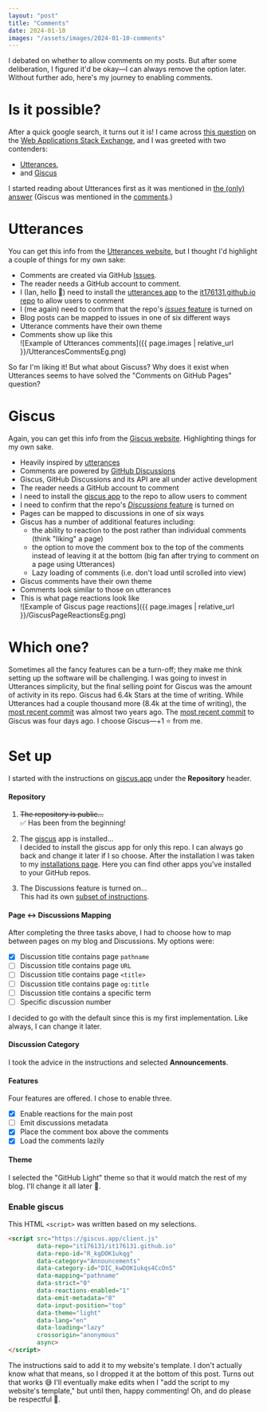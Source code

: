 ```yaml
---
layout: "post"
title: "Comments"
date: 2024-01-10
images: "/assets/images/2024-01-10-comments"
---
```


I debated on whether to allow comments on my posts.
But after some deliberation, I figured it'd be okay—I can always remove the option later.
Without further ado, here's my journey to enabling comments.

# Is it possible?
After a quick google search, it turns out it is!
I came across [this question](https://webapps.stackexchange.com/q/165528/321142) on the [Web Applications Stack Exchange](https://webapps.stackexchange.com/), and I was greeted with two contenders:
- [Utterances](https://utteranc.es/),
- and [Giscus](https://giscus.app/)

I started reading about Utterances first as it was mentioned in [the (only) answer](https://webapps.stackexchange.com/a/165529/321142)
(Giscus was mentioned in the [comments](https://webapps.stackexchange.com/questions/165528/how-to-add-comments-in-blog-posts-on-github-pages-websites#comment160794_165529).)

# Utterances
You can get this info from the [Utterances website](https://utteranc.es/), but I thought I'd highlight a couple of things for my own sake:
- Comments are created via GitHub [Issues](https://docs.github.com/en/issues/tracking-your-work-with-issues/about-issues).
- The reader needs a GitHub account to comment.
- I (Ian, hello 👋) need to install the [utterances app](https://github.com/apps/utterances) to the [it176131.github.io repo](https://github.com/it176131/it176131.github.io) to allow users to comment
- I (me again) need to confirm that the repo's [_issues_ feature](https://github.com/it176131/it176131.github.io/settings) is turned on
- Blog posts can be mapped to issues in one of six different ways
- Utterance comments have their own theme
- Comments show up like this<br>
![Example of Utterances comments]({{ page.images | relative_url }}/UtterancesCommentsEg.png)

So far I'm liking it!
But what about Giscuss?
Why does it exist when Utterances seems to have solved the "Comments on GitHub Pages" question?

# Giscus
Again, you can get this info from the [Giscus website](https://giscus.app/).
Highlighting things for my own sake.
- Heavily inspired by [utterances](https://github.com/utterance/utterances)
- Comments are powered by [GitHub Discussions](https://docs.github.com/en/discussions)
- Giscus, GitHub Discussions and its API are all under active development
- The reader needs a GitHub account to comment
- I need to install the [giscus app](https://github.com/apps/giscus) to the repo to allow users to comment
- I need to confirm that the repo's [_Discussions_ feature](https://docs.github.com/en/repositories/managing-your-repositorys-settings-and-features/enabling-features-for-your-repository/enabling-or-disabling-github-discussions-for-a-repository) is turned on
- Pages can be mapped to discussions in one of six ways
- Giscus has a number of additional features including:
  - the ability to reaction to the post rather than individual comments (think "liking" a page)
  - the option to move the comment box to the top of the comments instead of leaving it at the bottom 
  (big fan after trying to comment on a page using Utterances)
  - Lazy loading of comments (i.e. don't load until scrolled into view)
- Giscus comments have their own theme
- Comments look similar to those on utterances
- This is what page reactions look like<br>
![Example of Giscus page reactions]({{ page.images | relative_url }}/GiscusPageReactionsEg.png)

# Which one?
Sometimes all the fancy features can be a turn-off; they make me think setting up the software will be challenging.
I was going to invest in Utterances simplicity, 
but the final selling point for Giscus was the amount of activity in its repo.
Giscus had 6.4k Stars at the time of writing.
While Utterances had a couple thousand more (8.4k at the time of writing),
the [most recent commit](https://github.com/utterance/utterances/commit/9e79bdaaa48c0b83d224c58f132db317785103cd) was almost two years ago.
The [most recent commit](https://github.com/giscus/giscus/commit/6fb5f2764734a27402656cfa046b22f9ac108ae1) to Giscus was four days ago.
I choose Giscus—+1 ⭐ from me.

# Set up
I started with the instructions on [giscus.app](https://giscus.app/) under the **Repository** header.

#### Repository
1. ~~The repository is public...~~<br>
✅ Has been from the beginning!

2. The [giscus](https://github.com/apps/giscus) app is installed...<br>
I decided to install the giscus app for only this repo.
I can always go back and change it later if I so choose.
After the installation I was taken to my [installations page](https://github.com/settings/installations).
Here you can find other apps you've installed to your GitHub repos.

3. The Discussions feature is turned on...<br>
This had its own [subset of instructions](https://docs.github.com/en/repositories/managing-your-repositorys-settings-and-features/enabling-features-for-your-repository/enabling-or-disabling-github-discussions-for-a-repository).

#### Page &harr; Discussions Mapping
After completing the three tasks above, I had to choose how to map between pages on my blog and Discussions.
My options were:
- [x] Discussion title contains page `pathname`
- [ ] Discussion title contains page `URL`
- [ ] Discussion title contains page `<title>`
- [ ] Discussion title contains page `og:title`
- [ ] Discussion title contains a specific term
- [ ] Specific discussion number

I decided to go with the default since this is my first implementation.
Like always, I can change it later.

#### Discussion Category
I took the advice in the instructions and selected **Announcements**.

#### Features
Four features are offered.
I chose to enable three.
- [x] Enable reactions for the main post
- [ ] Emit discussions metadata
- [x] Place the comment box above the comments
- [x] Load the comments lazily

#### Theme
I selected the "GitHub Light" theme so that it would match the rest of my blog.
I'll change it all later 🤷.

### Enable giscus
This HTML `<script>` was written based on my selections.
<!-- {% raw %} -->
```html
<script src="https://giscus.app/client.js"
        data-repo="it176131/it176131.github.io"
        data-repo-id="R_kgDOK1ukqg"
        data-category="Announcements"
        data-category-id="DIC_kwDOK1ukqs4CcOnS"
        data-mapping="pathname"
        data-strict="0"
        data-reactions-enabled="1"
        data-emit-metadata="0"
        data-input-position="top"
        data-theme="light"
        data-lang="en"
        data-loading="lazy"
        crossorigin="anonymous"
        async>
</script>
```
<!-- {% endraw %} -->

The instructions said to add it to my website's template.
I don't actually know what that means, so I dropped it at the bottom of this post.
Turns out that works 😅
I'll eventually make edits when I "add the script to my website's template,"
but until then, happy commenting!
Oh, and do please be respectful 🙇.

<script src="https://giscus.app/client.js"
        data-repo="it176131/it176131.github.io"
        data-repo-id="R_kgDOK1ukqg"
        data-category="Announcements"
        data-category-id="DIC_kwDOK1ukqs4CcOnS"
        data-mapping="pathname"
        data-strict="0"
        data-reactions-enabled="1"
        data-emit-metadata="0"
        data-input-position="top"
        data-theme="light"
        data-lang="en"
        data-loading="lazy"
        crossorigin="anonymous"
        async>
</script>